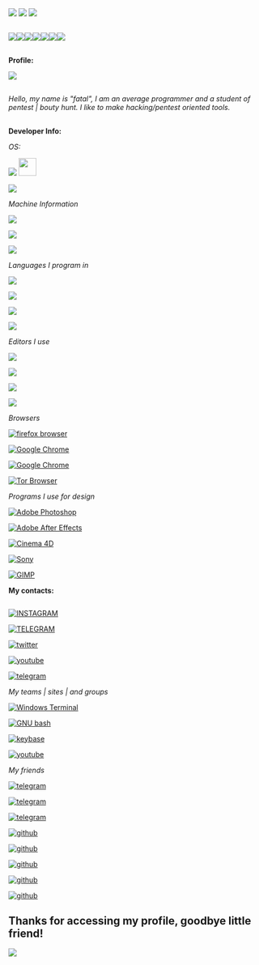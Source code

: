 <img src="https://readme-typing-svg.herokuapp.com?color=%237759B5&center=true&vCenter=true&lines=Hello%2C+welcome+to+my+github!;Be+a+good+boy+and+give+stars+to+my+projects!;My+name+is+fatalsec">

<img src="https://capsule-render.vercel.app/api?type=wave&color=7759b5&height=300&section=header&text=Fatalsec&fontSize=90&desc=I am a developer! (or trying to be)&animation=fadeIn&fontColor=ac7ed6&descSize=30"/>

<img src="https://github-stats-alpha.vercel.app/api/?username=fatals3c&cc=000000&tc=7759b5&ic=9c6bff&bc=402773"/>

##

<img src="https://readme-components.vercel.app/api?component=logo&logo=Python&text=false&animation=spin&fill=black&textfill=bface6&"/><img src="https://readme-components.vercel.app/api?component=logo&logo=php&text=false&animation=spin&fill=black&textfill=bface6&"/><img src="https://readme-components.vercel.app/api?component=logo&logo=GNU bash&text=false&animation=spin&fill=black&textfill=bface6&"/><img src="https://readme-components.vercel.app/api?component=logo&logo=tor&text=false&animation=spin&fill=black&textfill=bface6&"/><img src="https://readme-components.vercel.app/api?component=logo&logo=debian&text=false&animation=spin&fill=black&textfill=bface6&"/><img src="https://readme-components.vercel.app/api?component=logo&logo=linux&text=false&animation=spin&fill=black&textfill=bface6&"/><img src="https://readme-components.vercel.app/api?component=logo&logo=javascript&text=false&animation=spin&fill=black&textfill=bface6&"/>



##
**Profile:**


<img src="https://metrics.lecoq.io/fatals3c?template=classic&base.community=0&base.repositories=0&languages=1&languages.limit=8&languages.sections=most-used&languages.colors=github&languages.threshold=0%25&languages.indepth=false&languages.analysis.timeout=15&languages.categories=markup%2C%20programming&languages.recent.categories=markup%2C%20programming&languages.recent.load=300&languages.recent.days=14&config.timezone=UTC">


##
*Hello, my name is "fatal", I am an average programmer and a student of pentest | bouty hunt.
I like to make hacking/pentest oriented tools.*

##
  
**Developer Info:**

*OS:*
  
<a href="#"><img src="https://img.shields.io/badge/Parrot_OS- 4.11-100000?style=for-the-badge&logo=Linux&logoColor=7759b5&labelColor=212121&color=7759b5"/></a>
<a href="#"><img width="35px" src="https://upload.wikimedia.org/wikipedia/commons/thumb/4/45/Parrot_Logo.png/632px-Parrot_Logo.png"></a>

<a href="#"><img src="https://img.shields.io/badge/Windows_10-For editing and playing-100000?style=for-the-badge&logo=Windows&logoColor=7759b5&labelColor=212121&color=7759b5"/></a>


*Machine Information*

<a href="#"><img src="https://img.shields.io/badge/Dell-OPTIPLEX_7090 [DDR4]-100000?style=for-the-badge&logo=Dell&logoColor=7759b5&labelColor=212121&color=7759b5"/></a>

<a href="#"><img src="https://img.shields.io/badge/RAM-6GB_2x8GB-100000?style=for-the-badge&logo=Dell&logoColor=7759b5&labelColor=212121&color=7759b5"/></a>

<a href="#"><img src="https://img.shields.io/badge/Process-Intel® Core™ i9-100000?style=for-the-badge&logo=Dell&logoColor=7759b5&labelColor=212121&color=7759b5"/></a>


*Languages I program in*

<a href="#"><img src="https://img.shields.io/badge/Python-Medium-100000?style=for-the-badge&logo=Python&logoColor=7759b5&labelColor=212121&color=7759b5"/></a>

<a href="#"><img src="https://img.shields.io/badge/Java_Script-Basic of the Basic-100000?style=for-the-badge&logo=JavaScript&logoColor=7759b5&labelColor=212121&color=7759b5"/></a>

<a href="#"><img src="https://img.shields.io/badge/SHELL/BASH_Script-MEDIUM-100000?style=for-the-badge&logo=GNU bash&logoColor=7759b5&labelColor=212121&color=7759b5"/></a>

<a href="#"><img src="https://img.shields.io/badge/php-For_web development only-100000?style=for-the-badge&logo=PHP&logoColor=7759b5&labelColor=212121&color=7759b5"/></a>

*Editors I use*

<a href="#"><img src="https://img.shields.io/badge/Editor-VIM-100000?style=for-the-badge&logo=VIM&logoColor=7759b5&labelColor=212121&color=7759b5"/></a>

<a href="#"><img src="https://img.shields.io/badge/Editor-Sublime_Text-100000?style=for-the-badge&logo=Sublime Text&logoColor=7759b5&labelColor=212121&color=7759b5"/></a>

<a href="#"><img src="https://img.shields.io/badge/Editor-Neovim-100000?style=for-the-badge&logo=Neovim&logoColor=7759b5&labelColor=212121&color=7759b5"/></a>

<a href="#"><img src="https://img.shields.io/badge/Editor-PyCharm-100000?style=for-the-badge&logo=PyCharm&logoColor=7759b5&labelColor=212121&color=7759b5"/></a>


*Browsers*

<a href="#"><img alt="firefox browser" src="https://img.shields.io/badge/Firefox_for parrot-[79.0]-100000?style=for-the-badge&logo=firefox browser&logoColor=7759b5&labelColor=212121&color=7759b5"/></a>

<a href="#"><img alt="Google Chrome" src="https://img.shields.io/badge/Chromium-90.0.4430.212 [Only for accessing sites that require flash player]-100000?style=for-the-badge&logo=Google Chrome&logoColor=7759b5&labelColor=212121&color=7759b5"/></a>

<a href="#"><img alt="Google Chrome" src="https://img.shields.io/badge/Google_Chrome-93.0.4577.63 [For testing my bots]-100000?style=for-the-badge&logo=Google Chrome&logoColor=7759b5&labelColor=212121&color=7759b5"/></a>

<a href="#"><img alt="Tor Browser" src="https://img.shields.io/badge/Tor_Browser-0.4.3.6 [Obviously to get into the onion network and camouflage myself.]-100000?style=for-the-badge&logo=Tor Browser&logoColor=7759b5&labelColor=212121&color=7759b5"/></a>

*Programs I use for design*

<a href="#"><img alt="Adobe Photoshop" src="https://img.shields.io/badge/ADOBE-PHOTOSHOP-100000?style=for-the-badge&logo=Adobe Photoshop&logoColor=7759b5&labelColor=212121&color=7759b5"/></a>

<a href="#"><img alt="Adobe After Effects" src="https://img.shields.io/badge/ADOBE-AFTER_EFFECTS-100000?style=for-the-badge&logo=Adobe After Effects&logoColor=7759b5&labelColor=212121&color=7759b5"/></a>

<a href="#"><img alt="Cinema 4D" src="https://img.shields.io/badge/CINEMA-4D-100000?style=for-the-badge&logo=Cinema 4D&logoColor=7759b5&labelColor=212121&color=7759b5"/></a>

<a href="#"><img alt="Sony" src="https://img.shields.io/badge/SONY-VEGAS_PRO-100000?style=for-the-badge&logo=Sony&logoColor=7759b5&labelColor=212121&color=7759b5"/></a>

<a href="#"><img alt="GIMP" src="https://img.shields.io/badge/GIMP-100000?style=for-the-badge&logo=GIMP&logoColor=7759b5&labelColor=212121&color=7759b5"/></a>

**My contacts:**

<a href="malito:fatalsec@dnmx.org" target="_blank"><img alt="" src="https://img.shields.io/badge/DNMX-EMAIL-100000?style=for-the-badge&logo=&logoColor=7759b5&labelColor=212121&color=7759b5"/></a>

<a href="https://www.instagram.com/fatalledits/" target="_blank"><img alt="INSTAGRAM" src="https://img.shields.io/badge/FATALSEC-INSTAGRAM-100000?style=for-the-badge&logo=INSTAGRAM&logoColor=7759b5&labelColor=212121&color=7759b5"/></a>

<a href="https://t.me/fatalsec" target="_blank"><img alt="TELEGRAM" src="https://img.shields.io/badge/FATALSEC-TELEGRAM-100000?style=for-the-badge&logo=TELEGRAM&logoColor=7759b5&labelColor=212121&color=7759b5"/></a>

<a href="https://twitter.com/f4t4lsec" target="_blank"><img alt="twitter" src="https://img.shields.io/badge/FATALSEC-TWITTER-100000?style=for-the-badge&logo=twitter&logoColor=7759b5&labelColor=212121&color=7759b5"/></a>

<a href="https://www.youtube.com/channel/UCVroJZsK3Qrvtvnk7NCKn-A" target="_blank"><img alt="youtube" src="https://img.shields.io/badge/FATALSEC-YOUTUBE-100000?style=for-the-badge&logo=youtube&logoColor=7759b5&labelColor=212121&color=7759b5"/></a>

<a href="https://t.me/archonchat" target="_blank"><img alt="telegram" src="https://img.shields.io/badge/archon-group-100000?style=for-the-badge&logo=telegram&logoColor=7759b5&labelColor=212121&color=7759b5"/></a>

*My teams | sites | and groups*

<a href="https://archon.teamroot.com.br" target="_blank"><img alt="Windows Terminal" src="https://img.shields.io/badge/ARCHON-SITE-100000?style=for-the-badge&logo=Windows Terminal&logoColor=7759b5&labelColor=212121&color=7759b5"/></a>

<a href="https://teamroot.com.br/" target="_blank"><img alt="GNU bash" src="https://img.shields.io/badge/TEAM_ROOT-SITE-100000?style=for-the-badge&logo=GNU bash&logoColor=7759b5&labelColor=212121&color=7759b5"/></a>

<a href="https://fatalsec.keybase.pub/" target="_blank"><img alt="keybase" src="https://img.shields.io/badge/FATALSEC-KEYBASE-100000?style=for-the-badge&logo=keybase&logoColor=7759b5&labelColor=212121&color=7759b5"/></a>

<a href='https://www.youtube.com/channel/UCm1zkDjD_rqTn3GxS0gzzUg' target="_blank"><img alt='youtube' src='https://img.shields.io/badge/archon-youtube-100000?style=for-the-badge&logo=youtube&logoColor=7759b5&labelColor=212121&color=7759b5'/></a>


*My friends*

<a href="https://t.me/OmgGass" target="_blank"><img alt="telegram" src="https://img.shields.io/badge/gass-telegram-100000?style=for-the-badge&logo=telegram&logoColor=7759b5&labelColor=212121&color=7759b5"/></a>

<a href="https://t.me/azz4_defalt" target="_blank"><img alt="telegram" src="https://img.shields.io/badge/Defalt-telegram-100000?style=for-the-badge&logo=telegram&logoColor=7759b5&labelColor=212121&color=7759b5"/></a>

<a href="https://t.me/Helior11" target="_blank"><img alt="telegram" src="https://img.shields.io/badge/helior-telegram-100000?style=for-the-badge&logo=telegram&logoColor=7759b5&labelColor=212121&color=7759b5"/></a>

<a href="https://github.com/pedrostyxx" target="_blank"><img alt="github" src="https://img.shields.io/badge/pedrostyxx-github-100000?style=for-the-badge&logo=github&logoColor=7759b5&labelColor=212121&color=7759b5"/></a>

<a href="https://github.com/JakePeraltah" target="_blank"><img alt="github" src="https://img.shields.io/badge/JAKE-github-100000?style=for-the-badge&logo=github&logoColor=7759b5&labelColor=212121&color=7759b5"/></a>

<a href="https://github.com/azz4defalt" target="_blank"><img alt="github" src="https://img.shields.io/badge/defalt-github-100000?style=for-the-badge&logo=github&logoColor=7759b5&labelColor=212121&color=7759b5"/></a>

<a href="https://github.com/Team-root" target="_blank"><img alt="github" src="https://img.shields.io/badge/team_root-github-100000?style=for-the-badge&logo=github&logoColor=7759b5&labelColor=212121&color=7759b5"/></a>

<a href="https://github.com/heIior" target="_blank"><img alt="github" src="https://img.shields.io/badge/helior-github-100000?style=for-the-badge&logo=github&logoColor=7759b5&labelColor=212121&color=7759b5"/></a>

##

## Thanks for accessing my profile, goodbye little friend!

<img src="https://c.tenor.com/mxmuYq0f6YcAAAAC/bye-bye-senpai-anime-smile.gif">

